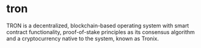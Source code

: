 # tron
TRON is a decentralized, blockchain-based operating system with smart contract functionality, proof-of-stake principles as its consensus algorithm and a cryptocurrency native to the system, known as Tronix.
